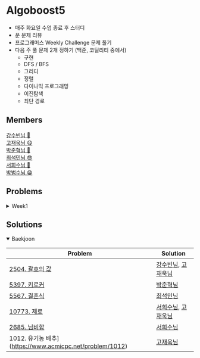 **Algoboost5**
===========
- 매주 화요일 수업 종료 후 스터디
- 푼 문제 리뷰
- 프로그래머스 Weekly Challenge 문제 풀기
- 다음 주 풀 문제 2개 정하기 (백준, 코딜리티 중에서)
  - 구현
  - DFS / BFS
  - 그리디
  - 정렬
  - 다이나믹 프로그래밍
  - 이진탐색
  - 최단 경로




## Members

[강수빈님 🐽](https://github.com/suuuuuuuubin)<br/>
[고재욱님 😋](https://github.com/pkpete)<br/>
[박준혁님 🐧](https://github.com/Junhyuk93)<br/>
[최석민님 😎](https://github.com/RockMiin)<br/>
[서희수님 🐝](https://github.com/Seoheesu1)<br/>
[박범수님 😁](https://github.com/hanlyang0522)<br/>

## Problems

<details>
<summary> Week1 </summary>
<p>

* [1926. 그림](https://www.acmicpc.net/problem/1926)
* [1012. 유기농배추](https://www.acmicpc.net/problem/1012)

</p>
</details>


## Solutions

<details open>
<summary>Baekjoon</summary>
<div markdown="1">

|Problem|Solution|
|------|---|
|[2504. 괄호의 값](https://www.acmicpc.net/problem/2504)|[강수빈님](https://github.com/algoboost5/Algorithm/blob/master/%E1%84%80%E1%85%AE%E1%84%92%E1%85%A7%E1%86%AB/%5BWeek01%5D2504_%EA%B0%95%EC%88%98%EB%B9%88.py), [고재욱님](https://github.com/algoboost5/Algorithm/blob/master/%E1%84%80%E1%85%AE%E1%84%92%E1%85%A7%E1%86%AB/%5BWeek01%5D2504_%EA%B3%A0%EC%9E%AC%EC%9A%B1.cpp)|
|[5397. 키로커](https://www.acmicpc.net/problem/5397)|[박준혁님](https://github.com/algoboost5/Algorithm/blob/master/%E1%84%80%E1%85%AE%E1%84%92%E1%85%A7%E1%86%AB/%5BWeek01%5D5397_%E1%84%87%E1%85%A1%E1%86%A8%E1%84%8C%E1%85%AE%E1%86%AB%E1%84%92%E1%85%A7%E1%86%A8.py)|
|[5567. 결혼식](https://www.acmicpc.net/problem/5567)|[최석민님](https://github.com/algoboost5/Algorithm/blob/master/%E1%84%80%E1%85%AE%E1%84%92%E1%85%A7%E1%86%AB/%5BWeek01%5D5567_%E1%84%8E%E1%85%AC%E1%84%89%E1%85%A5%E1%86%A8%E1%84%86%E1%85%B5%E1%86%AB.py)|
|[10773. 제로](https://www.acmicpc.net/problem/10773)|[서희수님](https://github.com/algoboost5/Algorithm/blob/master/%E1%84%80%E1%85%AE%E1%84%92%E1%85%A7%E1%86%AB/%5Bweek01%5D10773_%EC%84%9C%ED%9D%AC%EC%88%98.py), [고재욱님](./구현/[Week01]10773_고재욱.cpp)|
|[2685. 님비합](https://www.acmicpc.net/problem/2685)|[서희수님](https://github.com/algoboost5/Algorithm/blob/master/%E1%84%80%E1%85%AE%E1%84%92%E1%85%A7%E1%86%AB/%5Bweek01%5D2685_%EC%84%9C%ED%9D%AC%EC%88%98.py)|
|1012. 유기농 배추](https://www.acmicpc.net/problem/1012)|[고재욱님](https://github.com/algoboost5/Algorithm/blob/master/DFS%20%26%20BFS/1012_%EC%9C%A0%EA%B8%B0%EB%86%8D_%EB%B0%B0%EC%B6%94_%EA%B3%A0%EC%9E%AC%EC%9A%B1.cpp)|

</div>
</details>


